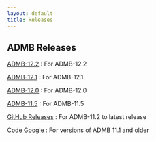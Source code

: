 ```yaml
---
layout: default
title: Releases
---
```


ADMB Releases
-------------

[ADMB-12.2](http://www.admb-project.org/downloads/admb-12.2/)
: For ADMB-12.2

[ADMB-12.1](http://www.admb-project.org/downloads/admb-12.1/)
: For ADMB-12.1

[ADMB-12.0](http://www.admb-project.org/downloads/admb-12.0/)
: For ADMB-12.0

[ADMB-11.5](http://www.admb-project.org/downloads/admb-11.5/)
: For ADMB-11.5

[GitHub Releases](https://github.com/admb-project/admb/releases/)
: For ADMB-11.2 to latest release

[Code Google](https://code.google.com/archive/p/admb-project/downloads)
: For versions of ADMB 11.1 and older
